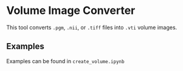 # Volume Image Converter

This tool converts `.pgm`, `.nii`, or `.tiff` files into `.vti` volume images.

## Examples 

Examples can be found in `create_volume.ipynb`